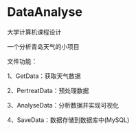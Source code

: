 # DataAnalyse
大学计算机课程设计

一个分析青岛天气的小项目

文件功能：

1、GetData：获取天气数据

2、PertreatData：预处理数据

3、AnalyseData：分析数据并实现可视化

4、SaveData：数据存储到数据库中(MySQL)

